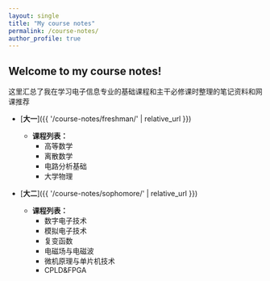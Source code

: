 ```yaml
---
layout: single 
title: "My course notes"
permalink: /course-notes/ 
author_profile: true 
---
```


## Welcome to my course notes!

这里汇总了我在学习电子信息专业的基础课程和主干必修课时整理的笔记资料和网课推荐

* [**大一**]({{ '/course-notes/freshman/' | relative_url }})
    * **课程列表：**
        * 高等数学
        * 离散数学
        * 电路分析基础
        * 大学物理

* [**大二**]({{ '/course-notes/sophomore/' | relative_url }})
    * **课程列表：**
        * 数字电子技术
        * 模拟电子技术
        * 复变函数
        * 电磁场与电磁波
        * 微机原理与单片机技术
        * CPLD&FPGA
